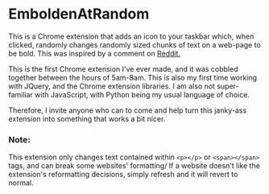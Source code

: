 # EmboldenAtRandom
This is a Chrome extension that adds an icon to your taskbar which, when clicked, randomly changes randomly sized chunks of text on a web-page to be bold.
This was inspired by a comment on [Reddit.](https://www.reddit.com/r/ADHD/comments/k2vw05/i_cant_fucking_read/gdxqe3h?utm_source=share&utm_medium=web2x&context=3)

This is the first Chrome extension I've ever made, and it was cobbled together between the hours of 5am-8am.
This is also my first time working with JQuery, and the Chrome extension libraries.
I am also not super-familiar with JavaScript, with Python being my usual language of choice.

Therefore, I invite anyone who can to come and help turn this janky-ass extension into something that works a bit nicer.

### Note:
This extension only changes text contained within `<p></p>` or `<span></span>` tags, and can break some websites' formatting/
If a website doesn't like the extension's reformatting decisions, simply refresh and it will revert to normal.

